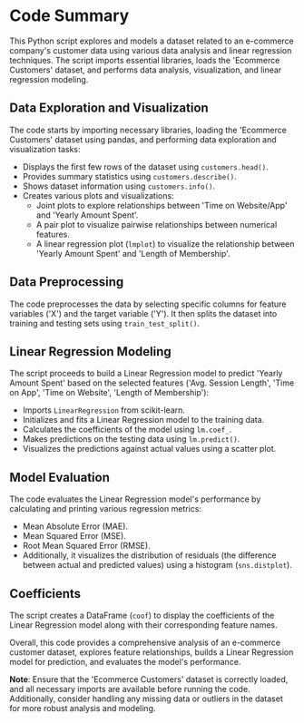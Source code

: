 # Code Summary

This Python script explores and models a dataset related to an e-commerce company's customer data using various data analysis and linear regression techniques. The script imports essential libraries, loads the 'Ecommerce Customers' dataset, and performs data analysis, visualization, and linear regression modeling.

## Data Exploration and Visualization

The code starts by importing necessary libraries, loading the 'Ecommerce Customers' dataset using pandas, and performing data exploration and visualization tasks:

- Displays the first few rows of the dataset using `customers.head()`.
- Provides summary statistics using `customers.describe()`.
- Shows dataset information using `customers.info()`.
- Creates various plots and visualizations:
  - Joint plots to explore relationships between 'Time on Website/App' and 'Yearly Amount Spent'.
  - A pair plot to visualize pairwise relationships between numerical features.
  - A linear regression plot (`lmplot`) to visualize the relationship between 'Yearly Amount Spent' and 'Length of Membership'.

## Data Preprocessing

The code preprocesses the data by selecting specific columns for feature variables ('X') and the target variable ('Y'). It then splits the dataset into training and testing sets using `train_test_split()`.

## Linear Regression Modeling

The script proceeds to build a Linear Regression model to predict 'Yearly Amount Spent' based on the selected features ('Avg. Session Length', 'Time on App', 'Time on Website', 'Length of Membership'):

- Imports `LinearRegression` from scikit-learn.
- Initializes and fits a Linear Regression model to the training data.
- Calculates the coefficients of the model using `lm.coef_`.
- Makes predictions on the testing data using `lm.predict()`.
- Visualizes the predictions against actual values using a scatter plot.

## Model Evaluation

The code evaluates the Linear Regression model's performance by calculating and printing various regression metrics:

- Mean Absolute Error (MAE).
- Mean Squared Error (MSE).
- Root Mean Squared Error (RMSE).
- Additionally, it visualizes the distribution of residuals (the difference between actual and predicted values) using a histogram (`sns.distplot`).

## Coefficients

The script creates a DataFrame (`coof`) to display the coefficients of the Linear Regression model along with their corresponding feature names.

Overall, this code provides a comprehensive analysis of an e-commerce customer dataset, explores feature relationships, builds a Linear Regression model for prediction, and evaluates the model's performance.

**Note**: Ensure that the 'Ecommerce Customers' dataset is correctly loaded, and all necessary imports are available before running the code. Additionally, consider handling any missing data or outliers in the dataset for more robust analysis and modeling.
